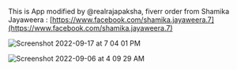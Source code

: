 This is App modified by @realrajapaksha, fiverr order from Shamika Jayaweera : [https://www.facebook.com/shamika.jayaweera.7](https://www.facebook.com/shamika.jayaweera.7)

![Screenshot 2022-09-17 at 7 04 01 PM](https://user-images.githubusercontent.com/37555703/190867981-51a520ad-65e5-4c4f-a219-073c60debe70.png)

![Screenshot 2022-09-06 at 4 09 29 AM](https://user-images.githubusercontent.com/37555703/190867983-cb7a7760-153b-456d-b01e-988611f1507e.png)
